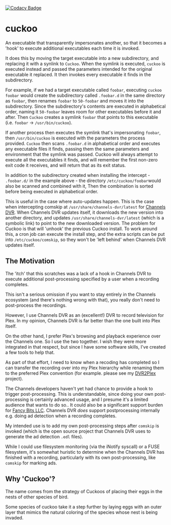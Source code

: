 [![Codacy Badge](https://app.codacy.com/project/badge/Grade/a65b6ebd6ad34c0aa668bc7eef3a0429)](https://www.codacy.com/gh/paul-chambers/cuckoo/dashboard?utm_source=github.com&amp;utm_medium=referral&amp;utm_content=paul-chambers/cuckoo&amp;utm_campaign=Badge_Grade)
# cuckoo
An executable that transparently impersonates another, so that it becomes a 'hook' to execute
additional executables each time it is invoked.

It does this by moving the target executable into a new subdirectory, and replacing it with
a synlink to `Cuckoo`. When the symlink is executed, `cuckoo` is executed instead and
passed the parameters intended for the original executable it replaced. It then invokes
every executable it finds in the subdirectory.

For example, if we had a target executable called `foobar`, executing `cuckoo foobar` would
create the subdirectory called `.foobar.d` in the same directory as `foobar`, then renames
`foobar` to `50-foobar` and moves it into the subdirectory. Since the subdirectory's contents
are executed in alphabetical order, naming it `50-foobar` leaves room for other executables
before it and after. Then `Cuckoo` creates a symlink `foobar` that points to this executable
(i.e. `foobar` -> `/usr/bin/cuckoo`).

If another process then executes the symlink that's impersonating `foobar`, then `/usr/bin/cuckoo`
is executed with the parameters the process provided. `Cuckoo` then scans `.foobar.d` in
alphabetical order and executes any executable files it finds, passing them the same parameters
and environment that the symlink was passed. Cuckoo will always attempt to execute all the
executables it finds, and will remember the first non-zero exit code it receives, and will
return that as its exit status.

In addition to the subdirectory created when installing the intercept - `.foobar.d/` in
the example above - the directory `/etc/cuckoo/foobar`would also be scanned and combined
with it, Then the combination is sorted before being executed in alphabetical order.

This is useful in the case where auto-updates happen. This is the case when intercepting
comskip at `/usr/share/channels-dvr/latest` for [Channels DVR](https://getchannels.com/plus/#dvr). 
When Channels DVR updates itself, it downloads the new version into another directory,
and updates `/usr/share/channels-dvr/latest` (which is a symbolic link) to point to the
new downloaded version. The problem for Cuckoo is that will 'unhook' the previous Cuckoo
install. To work around this, a cron job can execute the install step, and the extra
scripts can be put into `/etc/cuckoo/comskip`, so they won't be 'left behind' when
Channels DVR updates itself.

## The Motivation

The 'itch' that this scratches was a lack of a hook in Channels DVR to execute additional
post-processing specified by a user when a recording completes.

This isn't a serious omission if you want to stay entirely in the Channels ecosystem (and
there's nothing wrong with that), you really don't need to post-process the recordings.

However, I use Channels DVR as an (excellent!) DVR to record television for Plex.
In my opinion, Channels DVR is far better than the one built into Plex itself.

On the other hand, I prefer Plex's browsing and playback experience over the Channels one.
So I use the two together. I wish they were more integrated in that respect, but since I have
some software skills, I've created a few tools to help that.

As part of that effort, I need to know when a recoding has completed so I can transfer the
recording over into my Plex hierarchy while renaming them to the preferred Plex convention
(for example. please see my [DVR2Plex](https://channels-dvr-goodies.github.io/DVR2Plex/) project).

The Channels developers haven't yet had chance to provide a hook to trigger post-processing.
This is understandable, since doing your own post-processing is certainly advanced usage,
and I presume it's a limited audience that wants to do so.. It could also be a significant
support burden for [Fancy Bits LLC](https://getchannles.com). Channels DVR *does* support
postprocessing internally e.g. doing ad detection when a recording completes.

My intended use is to add my own post-processing steps after `comskip` is invoked (which is the
open source project that Channels DVR uses to generate the ad detection `.edl` files).

While I could use filesystem monitoring (via the iNotify syscall) or a FUSE filesystem, it's
somewhat huristic to determine when the Channels DVR has finished with a recording, particularly
with its own post-processing, like `comskip` for marking ads.

## Why 'Cuckoo'?

The name comes from the strategy of Cuckoos of placing their eggs in the nests of other species 
of bird.

Some species of cuckoo take it a step further by laying eggs with an outer layer that mimics
the natural coloring of the species whose nest is being invaded.
